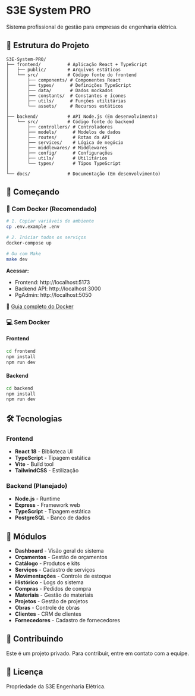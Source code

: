 # S3E System PRO

Sistema profissional de gestão para empresas de engenharia elétrica.

## 📁 Estrutura do Projeto

```
S3E-System-PRO/
├── frontend/          # Aplicação React + TypeScript
│   ├── public/        # Arquivos estáticos
│   └── src/           # Código fonte do frontend
│       ├── components/ # Componentes React
│       ├── types/      # Definições TypeScript
│       ├── data/       # Dados mockados
│       ├── constants/  # Constantes e ícones
│       ├── utils/      # Funções utilitárias
│       └── assets/     # Recursos estáticos
│
├── backend/           # API Node.js (Em desenvolvimento)
│   └── src/           # Código fonte do backend
│       ├── controllers/ # Controladores
│       ├── models/      # Modelos de dados
│       ├── routes/      # Rotas da API
│       ├── services/    # Lógica de negócio
│       ├── middlewares/ # Middlewares
│       ├── config/      # Configurações
│       ├── utils/       # Utilitários
│       └── types/       # Tipos TypeScript
│
└── docs/              # Documentação (Em desenvolvimento)
```

## 🚀 Começando

### 🐳 Com Docker (Recomendado)

```bash
# 1. Copiar variáveis de ambiente
cp .env.example .env

# 2. Iniciar todos os serviços
docker-compose up

# Ou com Make
make dev
```

**Acessar:**
- Frontend: http://localhost:5173
- Backend API: http://localhost:3000
- PgAdmin: http://localhost:5050

📖 [Guia completo do Docker](DOCKER_GUIDE.md)

### 💻 Sem Docker

#### Frontend

```bash
cd frontend
npm install
npm run dev
```

#### Backend

```bash
cd backend
npm install
npm run dev
```

## 🛠️ Tecnologias

### Frontend
- **React 18** - Biblioteca UI
- **TypeScript** - Tipagem estática
- **Vite** - Build tool
- **TailwindCSS** - Estilização

### Backend (Planejado)
- **Node.js** - Runtime
- **Express** - Framework web
- **TypeScript** - Tipagem estática
- **PostgreSQL** - Banco de dados

## 📝 Módulos

- **Dashboard** - Visão geral do sistema
- **Orçamentos** - Gestão de orçamentos
- **Catálogo** - Produtos e kits
- **Serviços** - Cadastro de serviços
- **Movimentações** - Controle de estoque
- **Histórico** - Logs do sistema
- **Compras** - Pedidos de compra
- **Materiais** - Gestão de materiais
- **Projetos** - Gestão de projetos
- **Obras** - Controle de obras
- **Clientes** - CRM de clientes
- **Fornecedores** - Cadastro de fornecedores

## 👥 Contribuindo

Este é um projeto privado. Para contribuir, entre em contato com a equipe.

## 📄 Licença

Propriedade da S3E Engenharia Elétrica.